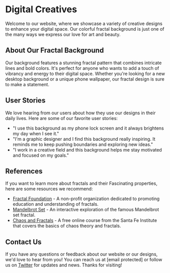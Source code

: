 <!--font:Dancing Script-->

# Digital Creatives

Welcome to our website, where we showcase a variety of creative designs to enhance your digital space. Our colorful fractal background is just one of the many ways we express our love for art and beauty.

## About Our Fractal Background

Our background features a stunning fractal pattern that combines intricate lines and bold colors. It's perfect for anyone who wants to add a touch of vibrancy and energy to their digital space. Whether you're looking for a new desktop background or a unique phone wallpaper, our fractal design is sure to make a statement.

## User Stories

We love hearing from our users about how they use our designs in their daily lives. Here are some of our favorite user stories:

-   "I use this background as my phone lock screen and it always brightens my day when I see it."
-   "I'm a graphic designer and I find this background really inspiring. It reminds me to keep pushing boundaries and exploring new ideas."
-   "I work in a creative field and this background helps me stay motivated and focused on my goals."

## References

If you want to learn more about fractals and their Fas<wbr>ci<wbr>na<wbr>ting properties, here are some resources we recommend:

-   [Fractal Foundation](#) - A non-profit organization dedicated to promoting education and understanding of fractals.
-   [Mandelbrot Set](#) - An interactive exploration of the famous Mandelbrot set fractal.
-   [Chaos and Fractals](#) - A free online course from the Santa Fe Institute that covers the basics of chaos theory and fractals.

## Contact Us

If you have any questions or feedback about our website or our designs, we'd love to hear from you! You can reach us at [email protected] or follow us on [Twitter](#) for updates and news. Thanks for visiting!

<!--

Write me content for website with wallpaper which alt text is:

"A wallpaper featuring a colorful fractal pattern, with intricate lines and bold colors."

The name/title of the page should not be 1:1 copy of the alt text but rather a real content of the website which is using this wallpaper.

- Use markdown format
- Start with heading
- Heading should be short and concise
- The content should look like a real website
- The website should not be about the wallpaper, wallpaper is just a related background
- Heading should be contain work "wallpaper" or "background"
- Include real sections like references, contact, user stories, etc. use things relevant to the page purpose.
- Feel free to use structure like headings, bullets, numbering, blockquotes, paragraphs, horizontal lines, etc.
- You can use formatting like bold or _italic_
- You can include UTF-8 emojis
- Links should be only #hash anchors (and you can refer to the document itself)
- Do not include images


---


# Colorful Fractal Wallpaper Background

Welcome to our website, where you can explore a variety of topics related to our passion for creativity and design. Our colorful fractal wallpaper background is just one of the many ways we express our love for art and beauty.

## About Our Fractal Wallpaper

Our wallpaper features a stunning fractal pattern that combines intricate lines and bold colors. It's perfect for anyone who wants to add a touch of vibrancy and energy to their digital space. Whether you're looking for a new desktop background or a unique phone wallpaper, our fractal design is sure to make a statement.

## User Stories

We love hearing from our users about how they use our wallpaper in their daily lives. Here are some of our favorite user stories:

- "I use this wallpaper as my phone background and it always brightens my day when I see it."
- "I'm an artist and I find this wallpaper really inspiring. It reminds me to keep pushing boundaries and exploring new ideas."
- "I work in a creative field and this wallpaper helps me stay motivated and focused on my goals."

## References

If you want to learn more about fractals and their Fas<wbr>ci<wbr>na<wbr>ting properties, here are some resources we recommend:

- [Fractal Foundation](#) - A non-profit organization dedicated to promoting education and understanding of fractals.
- [Mandelbrot Set](#) - An interactive exploration of the famous Mandelbrot set fractal.
- [Chaos and Fractals](#) - A free online course from the Santa Fe Institute that covers the basics of chaos theory and fractals.

## Contact Us

If you have any questions or feedback about our website or our fractal wallpaper background, we'd love to hear from you! You can reach us at [email protected] or follow us on [Twitter](#) for updates and news. Thanks for visiting!


---


Heading should not include word "wallpaper". The website should not be about the wallpaper itself, wallpaper is just a related background, rewrite whole content.


---


# Creative Designs for Your Digital Space

Welcome to our website, where we showcase a variety of creative designs to enhance your digital space. Our colorful fractal background is just one of the many ways we express our love for art and beauty.

## About Our Fractal Background

Our background features a stunning fractal pattern that combines intricate lines and bold colors. It's perfect for anyone who wants to add a touch of vibrancy and energy to their digital space. Whether you're looking for a new desktop background or a unique phone wallpaper, our fractal design is sure to make a statement.

## User Stories

We love hearing from our users about how they use our designs in their daily lives. Here are some of our favorite user stories:

- "I use this background as my phone lock screen and it always brightens my day when I see it."
- "I'm a graphic designer and I find this background really inspiring. It reminds me to keep pushing boundaries and exploring new ideas."
- "I work in a creative field and this background helps me stay motivated and focused on my goals."

## References

If you want to learn more about fractals and their Fas<wbr>ci<wbr>na<wbr>ting properties, here are some resources we recommend:

- [Fractal Foundation](#) - A non-profit organization dedicated to promoting education and understanding of fractals.
- [Mandelbrot Set](#) - An interactive exploration of the famous Mandelbrot set fractal.
- [Chaos and Fractals](#) - A free online course from the Santa Fe Institute that covers the basics of chaos theory and fractals.

## Contact Us

If you have any questions or feedback about our website or our designs, we'd love to hear from you! You can reach us at [email protected] or follow us on [Twitter](#) for updates and news. Thanks for visiting!

-->
